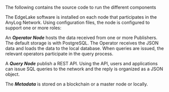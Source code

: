 The following contains the source code to run the different components 

The EdgeLake software is installed on each node that participates in the AnyLog Network. Using configuration files, the node is configured to support one or more roles:

An ***Operator Node*** hosts the data received from one or more Publishers. The default storage is with PostgreSQL. The Operator receives the JSON data and loads the data to the local database. When queries are issued, the relevant operators participate in the query process.

A ***Query Node*** publish a REST API. Using the API, users and applications can issue SQL queries to the network and the reply is organized as a JSON object.

The ***Metadata*** is stored on a blockchain or a master node or locally.
